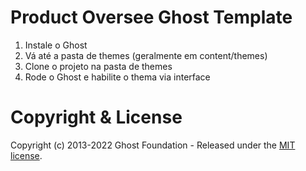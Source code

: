# Product Oversee Ghost Template

1. Instale o Ghost
2. Vá até a pasta de themes (geralmente em content/themes)
3. Clone o projeto na pasta de themes
4. Rode o Ghost e habilite o thema via interface


# Copyright & License

Copyright (c) 2013-2022 Ghost Foundation - Released under the [MIT license](LICENSE).
